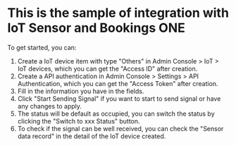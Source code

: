 # This is the sample of integration with IoT Sensor and Bookings ONE

To get started, you can:

1. Create a IoT device item with type "Others" in Admin Console > IoT > IoT devices, which you can get the "Access ID" after creation.
2. Create a API authentication in Admin Console > Settings > API Authentication, which you can get the "Access Token" after creation.
3. Fill in the information you have in the fields.
4. Click "Start Sending Signal" if you want to start to send signal or have any changes to apply.
5. The status will be default as occupied, you can switch the status by clicking the "Switch to xxx Status" button.
6. To check if the signal can be well received, you can check the "Sensor data record" in the detail of the IoT device created.
